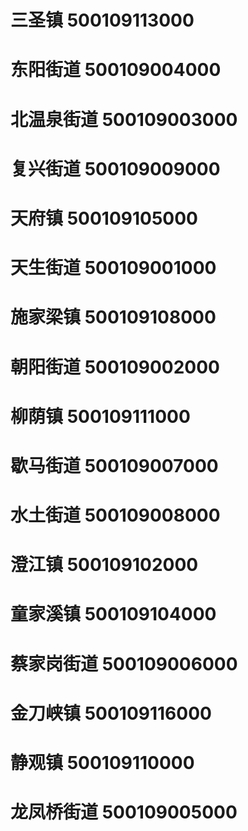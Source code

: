 # 三圣镇 500109113000
# 东阳街道 500109004000
# 北温泉街道 500109003000
# 复兴街道 500109009000
# 天府镇 500109105000
# 天生街道 500109001000
# 施家梁镇 500109108000
# 朝阳街道 500109002000
# 柳荫镇 500109111000
# 歇马街道 500109007000
# 水土街道 500109008000
# 澄江镇 500109102000
# 童家溪镇 500109104000
# 蔡家岗街道 500109006000
# 金刀峡镇 500109116000
# 静观镇 500109110000
# 龙凤桥街道 500109005000
